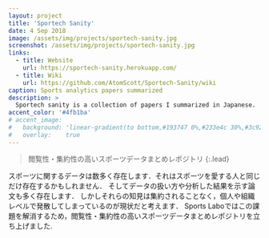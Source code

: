 ```yaml
---
layout: project
title: 'Sportech Sanity'
date: 4 Sep 2018
image: /assets/img/projects/sportech-sanity.jpg
screenshot: /assets/img/projects/sportech-sanity.jpg
links:
  - title: Website
    url: https://sportech-sanity.herokuapp.com/
  - title: Wiki
    url: https://github.com/AtomScott/Sportech-Sanity/wiki
caption: Sports analytics papers summarized
description: >
  Sportech sanity is a collection of papers I summarized in Japanese.
accent_color: '#4fb1ba'
# accent_image:
#   background: 'linear-gradient(to bottom,#193747 0%,#233e4c 30%,#3c929e 50%,#d5d5d4 70%,#cdccc8 100%)'
#   overlay:    true
---
```


> 閲覧性・集約性の高いスポーツデータまとめレポジトリ
{:.lead}

スポーツに関するデータは数多く存在します．それはスポーツを愛する人と同じだけ存在するかもしれません． そしてデータの扱い方や分析した結果を示す論文も多く存在します． しかしそれらの知見は集約されることなく，個人や組織レベルで発散してしまっているのが現状だと考えます． Sports Laboではこの課題を解消するため，閲覧性・集約性の高いスポーツデータまとめレポジトリを立ち上げました.




